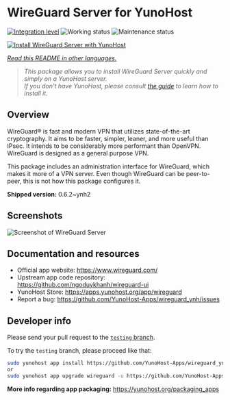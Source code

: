 <!--
N.B.: This README was automatically generated by <https://github.com/YunoHost/apps/tree/master/tools/readme_generator>
It shall NOT be edited by hand.
-->

# WireGuard Server for YunoHost

[![Integration level](https://dash.yunohost.org/integration/wireguard.svg)](https://ci-apps.yunohost.org/ci/apps/wireguard/) ![Working status](https://ci-apps.yunohost.org/ci/badges/wireguard.status.svg) ![Maintenance status](https://ci-apps.yunohost.org/ci/badges/wireguard.maintain.svg)

[![Install WireGuard Server with YunoHost](https://install-app.yunohost.org/install-with-yunohost.svg)](https://install-app.yunohost.org/?app=wireguard)

*[Read this README in other languages.](./ALL_README.md)*

> *This package allows you to install WireGuard Server quickly and simply on a YunoHost server.*  
> *If you don't have YunoHost, please consult [the guide](https://yunohost.org/install) to learn how to install it.*

## Overview

WireGuard® is fast and modern VPN that utilizes state-of-the-art cryptography. It aims to be faster, simpler, leaner, and more useful than IPsec. It intends to be considerably more performant than OpenVPN. WireGuard is designed as a general purpose VPN.

This package includes an administration interface for WireGuard, which makes it more of a VPN server. Even though WireGuard can be peer-to-peer, this is not how this package configures it.


**Shipped version:** 0.6.2~ynh2

## Screenshots

![Screenshot of WireGuard Server](./doc/screenshots/screenshot.png)

## Documentation and resources

- Official app website: <https://www.wireguard.com/>
- Upstream app code repository: <https://github.com/ngoduykhanh/wireguard-ui>
- YunoHost Store: <https://apps.yunohost.org/app/wireguard>
- Report a bug: <https://github.com/YunoHost-Apps/wireguard_ynh/issues>

## Developer info

Please send your pull request to the [`testing` branch](https://github.com/YunoHost-Apps/wireguard_ynh/tree/testing).

To try the `testing` branch, please proceed like that:

```bash
sudo yunohost app install https://github.com/YunoHost-Apps/wireguard_ynh/tree/testing --debug
or
sudo yunohost app upgrade wireguard -u https://github.com/YunoHost-Apps/wireguard_ynh/tree/testing --debug
```

**More info regarding app packaging:** <https://yunohost.org/packaging_apps>
